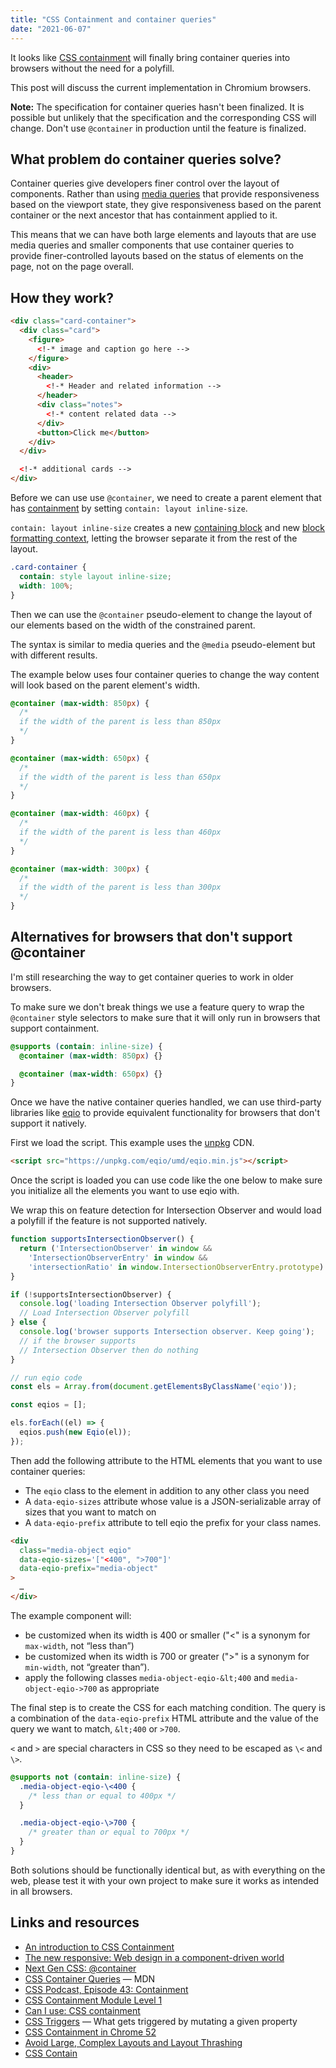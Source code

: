 ```yaml
---
title: "CSS Containment and container queries"
date: "2021-06-07"
---
```


It looks like [CSS containment](https://publishing-project.rivendellweb.net/css-containment/) will finally bring container queries into browsers without the need for a polyfill.

This post will discuss the current implementation in Chromium browsers.

**Note:** The specification for container queries hasn't been finalized. It is possible but unlikely that the specification and the corresponding CSS will change. Don't use `@container` in production until the feature is finalized.

## What problem do container queries solve?

Container queries give developers finer control over the layout of components. Rather than using [media queries](https://developer.mozilla.org/en-US/docs/Web/CSS/Media_Queries/Using_media_queries) that provide responsiveness based on the viewport state, they give responsiveness based on the parent container or the next ancestor that has containment applied to it.

This means that we can have both large elements and layouts that are use media queries and smaller components that use container queries to provide finer-controlled layouts based on the status of elements on the page, not on the page overall.

## How they work?

```html
<div class="card-container">
  <div class="card">
    <figure>
      <!-* image and caption go here -->
    </figure>
    <div>
      <header>
        <!-* Header and related information -->
      </header>
      <div class="notes">
        <!-* content related data -->
      </div>
      <button>Click me</button>
    </div>
  </div>

  <!-* additional cards -->
</div>
```

Before we can use use `@container`, we need to create a parent element that has [containment](https://developer.mozilla.org/en-US/docs/Web/CSS/contain) by setting `contain: layout inline-size`.

`contain: layout inline-size` creates a new [containing block](https://developer.mozilla.org/en-US/docs/Web/CSS/Containing_block) and new [block formatting context](https://developer.mozilla.org/en-US/docs/Web/Guide/CSS/Block_formatting_context), letting the browser separate it from the rest of the layout.

```css
.card-container {
  contain: style layout inline-size;
  width: 100%;
}
```

Then we can use the `@container` pseudo-element to change the layout of our elements based on the width of the constrained parent.

The syntax is similar to media queries and the `@media` pseudo-element but with different results.

The example below uses four container queries to change the way content will look based on the parent element's width.

```css
@container (max-width: 850px) {
  /*
  if the width of the parent is less than 850px
  */
}

@container (max-width: 650px) {
  /*
  if the width of the parent is less than 650px
  */
}

@container (max-width: 460px) {
  /*
  if the width of the parent is less than 460px
  */
}

@container (max-width: 300px) {
  /*
  if the width of the parent is less than 300px
  */
}
```

## Alternatives for browsers that don't support @container

I'm still researching the way to get container queries to work in older browsers.

To make sure we don't break things we use a feature query to wrap the `@container` style selectors to make sure that it will only run in browsers that support containment.

```css
@supports (contain: inline-size) {
  @container (max-width: 850px) {}

  @container (max-width: 650px) {}
}
```

Once we have the native container queries handled, we can use third-party libraries like [eqio](https://github.com/stowball/eqio) to provide equivalent functionality for browsers that don't support it natively.

First we load the script. This example uses the [unpkg](https://unpkg.com/) CDN.

```html
<script src="https://unpkg.com/eqio/umd/eqio.min.js"></script>
```

Once the script is loaded you can use code like the one below to make sure you initialize all the elements you want to use eqio with.

We wrap this on feature detection for Intersection Observer and would load a polyfill if the feature is not supported natively.

```js
function supportsIntersectionObserver() {
  return ('IntersectionObserver' in window &&
    'IntersectionObserverEntry' in window &&
    'intersectionRatio' in window.IntersectionObserverEntry.prototype)
}

if (!supportsIntersectionObserver) {
  console.log('loading Intersection Observer polyfill');
  // Load Intersection Observer polyfill
} else {
  console.log('browser supports Intersection observer. Keep going');
  // if the browser supports
  // Intersection Observer then do nothing
}

// run eqio code
const els = Array.from(document.getElementsByClassName('eqio'));

const eqios = [];

els.forEach((el) => {
  eqios.push(new Eqio(el));
});

```

Then add the following attribute to the HTML elements that you want to use container queries:

* The `eqio` class to the element in addition to any other class you need
* A `data-eqio-sizes` attribute whose value is a JSON-serializable array of sizes that you want to match on
* A `data-eqio-prefix` attribute to tell eqio the prefix for your class names.

```html
<div
  class="media-object eqio"
  data-eqio-sizes='["<400", ">700"]'
  data-eqio-prefix="media-object"
>
  …
</div>
```

The example component will:

* be customized when its width is 400 or smaller ("<" is a synonym for `max-width`, not “less than”)
* be customized when its width is 700 or greater (">" is a synonym for `min-width`, not “greater than”).
* apply the following classes `media-object-eqio-&lt;400` and `media-object-eqio->700` as appropriate

The final step is to create the CSS for each matching condition. The query is a combination of the `data-eqio-prefix` HTML attribute and the value of the query we want to match, `&lt;400` or `>700`.

`<` and `>` are special characters in CSS so they need to be escaped as `\<` and `\>`.

```css
@supports not (contain: inline-size) {
  .media-object-eqio-\<400 {
    /* less than or equal to 400px */
  }

  .media-object-eqio-\>700 {
    /* greater than or equal to 700px */
  }
}
```

Both solutions should be functionally identical but, as with everything on the web, please test it with your own project to make sure it works as intended in all browsers.

## Links and resources

* [An introduction to CSS Containment](https://blogs.igalia.com/mrego/2019/01/11/an-introduction-to-css-containment/)
* [The new responsive: Web design in a component-driven world](https://web.dev/new-responsive/)
* [Next Gen CSS: @container](https://css-tricks.com/next-gen-css-container/)
* [CSS Container Queries](https://developer.mozilla.org/en-US/docs/Web/CSS/CSS_Container_Queries) — MDN
* [CSS Podcast, Episode 43: Containment](https://thecsspodcast.libsyn.com/043-containment)
* [CSS Containment Module Level 1](https://www.w3.org/TR/css-contain-1/)
* [Can I use: CSS containment](https://caniuse.com/#feat=css-containment)
* [CSS Triggers](https://csstriggers.com/) — What gets triggered by mutating a given property
* [CSS Containment in Chrome 52](https://developers.google.com/web/updates/2016/06/css-containment)
* [Avoid Large, Complex Layouts and Layout Thrashing](https://developers.google.com/web/fundamentals/performance/rendering/avoid-large-complex-layouts-and-layout-thrashing)
* [CSS Contain](https://developer.mozilla.org/en-US/docs/Web/CSS/contain)

